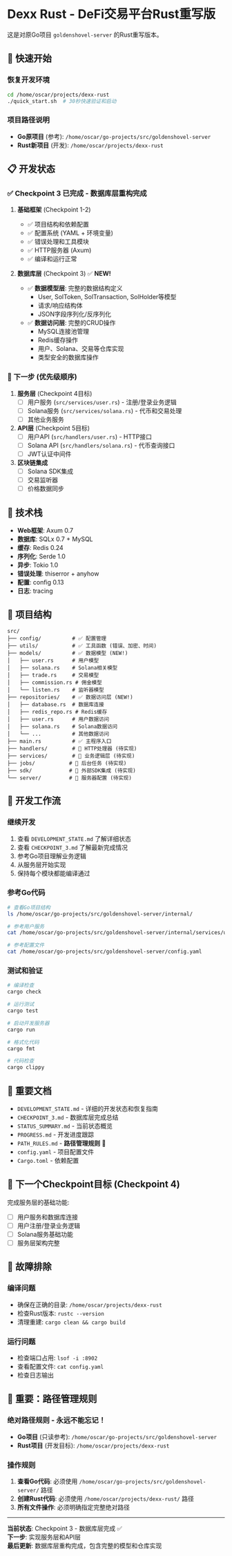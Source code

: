 # Dexx Rust - DeFi交易平台Rust重写版

这是对原Go项目 `goldenshovel-server` 的Rust重写版本。

## 🚀 快速开始

### 恢复开发环境
```bash
cd /home/oscar/projects/dexx-rust
./quick_start.sh  # 30秒快速验证和启动
```

### 项目路径说明
- **Go原项目** (参考): `/home/oscar/go-projects/src/goldenshovel-server`
- **Rust新项目** (开发): `/home/oscar/projects/dexx-rust`

## 📋 开发状态

### ✅ Checkpoint 3 已完成 - 数据库层重构完成

1. **基础框架** (Checkpoint 1-2)
   - ✅ 项目结构和依赖配置
   - ✅ 配置系统 (YAML + 环境变量)
   - ✅ 错误处理和工具模块
   - ✅ HTTP服务器 (Axum)
   - ✅ 编译和运行正常

2. **数据库层** (Checkpoint 3) ✅ **NEW!**
   - ✅ **数据模型层**: 完整的数据结构定义
     - User, SolToken, SolTransaction, SolHolder等模型
     - 请求/响应结构体
     - JSON字段序列化/反序列化
   - ✅ **数据访问层**: 完整的CRUD操作
     - MySQL连接池管理
     - Redis缓存操作
     - 用户、Solana、交易等仓库实现
     - 类型安全的数据库操作

### 🚧 下一步 (优先级顺序)

1. **服务层** (Checkpoint 4目标)
   - [ ] 用户服务 (`src/services/user.rs`) - 注册/登录业务逻辑
   - [ ] Solana服务 (`src/services/solana.rs`) - 代币和交易处理
   - [ ] 其他业务服务

2. **API层** (Checkpoint 5目标)
   - [ ] 用户API (`src/handlers/user.rs`) - HTTP接口
   - [ ] Solana API (`src/handlers/solana.rs`) - 代币查询接口
   - [ ] JWT认证中间件

3. **区块链集成**
   - [ ] Solana SDK集成
   - [ ] 交易监听器
   - [ ] 价格数据同步

## 🔧 技术栈

- **Web框架**: Axum 0.7
- **数据库**: SQLx 0.7 + MySQL
- **缓存**: Redis 0.24
- **序列化**: Serde 1.0
- **异步**: Tokio 1.0
- **错误处理**: thiserror + anyhow
- **配置**: config 0.13
- **日志**: tracing

## 📁 项目结构

```
src/
├── config/          # ✅ 配置管理
├── utils/           # ✅ 工具函数 (错误、加密、时间)
├── models/          # ✅ 数据模型 (NEW!)
│   ├── user.rs      # 用户模型
│   ├── solana.rs    # Solana相关模型
│   ├── trade.rs     # 交易模型
│   ├── commission.rs # 佣金模型
│   └── listen.rs    # 监听器模型
├── repositories/    # ✅ 数据访问层 (NEW!)
│   ├── database.rs  # 数据库连接
│   ├── redis_repo.rs # Redis缓存
│   ├── user.rs      # 用户数据访问
│   ├── solana.rs    # Solana数据访问
│   └── ...          # 其他数据访问
├── main.rs          # ✅ 主程序入口
├── handlers/        # 📝 HTTP处理器 (待实现)
├── services/        # 📝 业务逻辑层 (待实现)
├── jobs/           # 📝 后台任务 (待实现)
├── sdk/            # 📝 外部SDK集成 (待实现)
└── server/         # 📝 服务器配置 (待实现)
```

## 🔄 开发工作流

### 继续开发
1. 查看 `DEVELOPMENT_STATE.md` 了解详细状态
2. 查看 `CHECKPOINT_3.md` 了解最新完成情况
3. 参考Go项目理解业务逻辑
4. 从服务层开始实现
5. 保持每个模块都能编译通过

### 参考Go代码
```bash
# 查看Go项目结构
ls /home/oscar/go-projects/src/goldenshovel-server/internal/

# 参考用户服务
cat /home/oscar/go-projects/src/goldenshovel-server/internal/services/user.go

# 参考配置文件
cat /home/oscar/go-projects/src/goldenshovel-server/config.yaml
```

### 测试和验证
```bash
# 编译检查
cargo check

# 运行测试
cargo test

# 启动开发服务器
cargo run

# 格式化代码
cargo fmt

# 代码检查
cargo clippy
```

## 📖 重要文档

- `DEVELOPMENT_STATE.md` - 详细的开发状态和恢复指南
- `CHECKPOINT_3.md` - 数据库层完成总结
- `STATUS_SUMMARY.md` - 当前状态概览
- `PROGRESS.md` - 开发进度跟踪
- `PATH_RULES.md` - **路径管理规则** 🚨
- `config.yaml` - 项目配置文件
- `Cargo.toml` - 依赖配置

## 🎯 下一个Checkpoint目标 (Checkpoint 4)

完成服务层的基础功能:
- [ ] 用户服务和数据库连接
- [ ] 用户注册/登录业务逻辑
- [ ] Solana服务基础功能
- [ ] 服务层架构完整

## 🐛 故障排除

### 编译问题
- 确保在正确的目录: `/home/oscar/projects/dexx-rust`
- 检查Rust版本: `rustc --version`
- 清理重建: `cargo clean && cargo build`

### 运行问题
- 检查端口占用: `lsof -i :8902`
- 查看配置文件: `cat config.yaml`
- 检查日志输出

## 🚨 **重要：路径管理规则**

### **绝对路径规则 - 永远不能忘记！**
- **Go项目** (只读参考): `/home/oscar/go-projects/src/goldenshovel-server`
- **Rust项目** (开发目标): `/home/oscar/projects/dexx-rust`

### **操作规则**
1. **查看Go代码**: 必须使用 `/home/oscar/go-projects/src/goldenshovel-server/` 路径
2. **创建Rust代码**: 必须使用 `/home/oscar/projects/dexx-rust/` 路径
3. **所有文件操作**: 必须明确指定完整绝对路径

---

**当前状态**: Checkpoint 3 - 数据库层完成 ✅  
**下一步**: 实现服务层和API层  
**最后更新**: 数据库层重构完成，包含完整的模型和仓库实现
